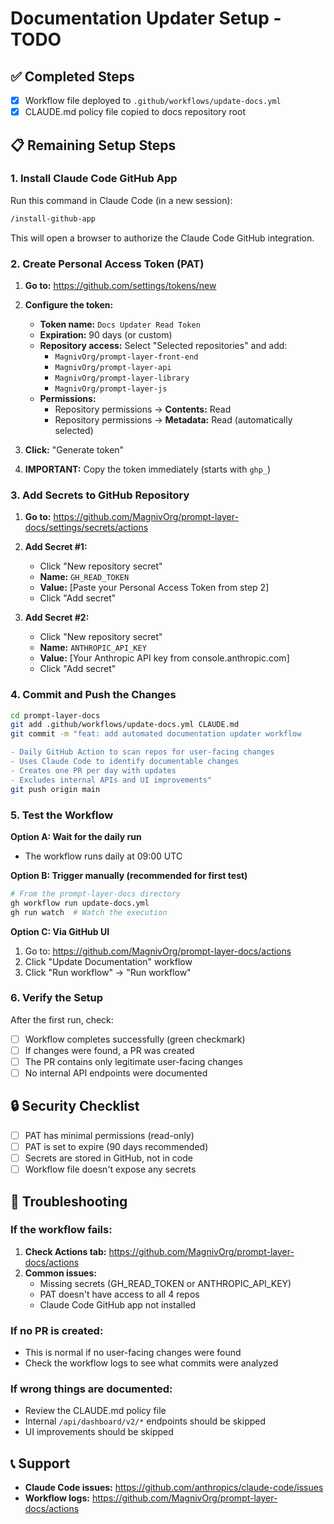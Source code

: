 # Documentation Updater Setup - TODO

## ✅ Completed Steps
- [x] Workflow file deployed to `.github/workflows/update-docs.yml`
- [x] CLAUDE.md policy file copied to docs repository root

## 📋 Remaining Setup Steps

### 1. Install Claude Code GitHub App
Run this command in Claude Code (in a new session):
```bash
/install-github-app
```
This will open a browser to authorize the Claude Code GitHub integration.

### 2. Create Personal Access Token (PAT)

1. **Go to:** https://github.com/settings/tokens/new

2. **Configure the token:**
   - **Token name:** `Docs Updater Read Token`
   - **Expiration:** 90 days (or custom)
   - **Repository access:** Select "Selected repositories" and add:
     - `MagnivOrg/prompt-layer-front-end`
     - `MagnivOrg/prompt-layer-api`
     - `MagnivOrg/prompt-layer-library`
     - `MagnivOrg/prompt-layer-js`
   - **Permissions:**
     - Repository permissions → **Contents:** Read
     - Repository permissions → **Metadata:** Read (automatically selected)

3. **Click:** "Generate token"

4. **IMPORTANT:** Copy the token immediately (starts with `ghp_`)

### 3. Add Secrets to GitHub Repository

1. **Go to:** https://github.com/MagnivOrg/prompt-layer-docs/settings/secrets/actions

2. **Add Secret #1:**
   - Click "New repository secret"
   - **Name:** `GH_READ_TOKEN`
   - **Value:** [Paste your Personal Access Token from step 2]
   - Click "Add secret"

3. **Add Secret #2:**
   - Click "New repository secret"
   - **Name:** `ANTHROPIC_API_KEY`
   - **Value:** [Your Anthropic API key from console.anthropic.com]
   - Click "Add secret"

### 4. Commit and Push the Changes

```bash
cd prompt-layer-docs
git add .github/workflows/update-docs.yml CLAUDE.md
git commit -m "feat: add automated documentation updater workflow

- Daily GitHub Action to scan repos for user-facing changes
- Uses Claude Code to identify documentable changes
- Creates one PR per day with updates
- Excludes internal APIs and UI improvements"
git push origin main
```

### 5. Test the Workflow

**Option A: Wait for the daily run**
- The workflow runs daily at 09:00 UTC

**Option B: Trigger manually (recommended for first test)**
```bash
# From the prompt-layer-docs directory
gh workflow run update-docs.yml
gh run watch  # Watch the execution
```

**Option C: Via GitHub UI**
1. Go to: https://github.com/MagnivOrg/prompt-layer-docs/actions
2. Click "Update Documentation" workflow
3. Click "Run workflow" → "Run workflow"

### 6. Verify the Setup

After the first run, check:
- [ ] Workflow completes successfully (green checkmark)
- [ ] If changes were found, a PR was created
- [ ] The PR contains only legitimate user-facing changes
- [ ] No internal API endpoints were documented

## 🔒 Security Checklist

- [ ] PAT has minimal permissions (read-only)
- [ ] PAT is set to expire (90 days recommended)
- [ ] Secrets are stored in GitHub, not in code
- [ ] Workflow file doesn't expose any secrets

## 🚨 Troubleshooting

### If the workflow fails:

1. **Check Actions tab:** https://github.com/MagnivOrg/prompt-layer-docs/actions
2. **Common issues:**
   - Missing secrets (GH_READ_TOKEN or ANTHROPIC_API_KEY)
   - PAT doesn't have access to all 4 repos
   - Claude Code GitHub app not installed

### If no PR is created:
- This is normal if no user-facing changes were found
- Check the workflow logs to see what commits were analyzed

### If wrong things are documented:
- Review the CLAUDE.md policy file
- Internal `/api/dashboard/v2/*` endpoints should be skipped
- UI improvements should be skipped

## 📞 Support

- **Claude Code issues:** https://github.com/anthropics/claude-code/issues
- **Workflow logs:** https://github.com/MagnivOrg/prompt-layer-docs/actions